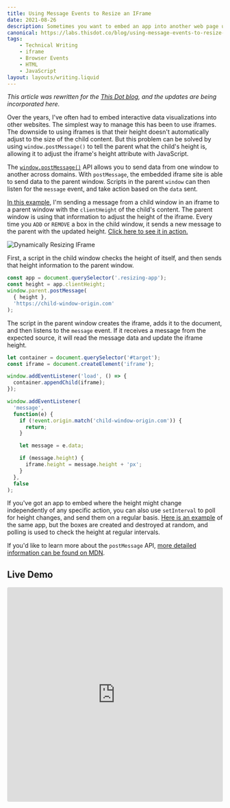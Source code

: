 ```yaml
---
title: Using Message Events to Resize an IFrame
date: 2021-08-26
description: Sometimes you want to embed an app into another web page using an iframe, but the height of the iframe must respond dynamically to the content. Here's how to do that with message events.
canonical: https://labs.thisdot.co/blog/using-message-events-to-resize-an-iframe
tags: 
    - Technical Writing
    - iframe
    - Browser Events
    - HTML
    - JavaScript
layout: layouts/writing.liquid
---
```


_This article was rewritten for the [This Dot blog](https://labs.thisdot.co/blog/using-message-events-to-resize-an-iframe), and the updates are being incorporated here._

Over the years, I've often had to embed interactive data visualizations into other websites. The simplest way to manage this has been to use iframes. The downside to using iframes is that their height doesn't automatically adjust to the size of the child content. But this problem can be solved by using `window.postMessage()` to tell the parent what the child's height is, allowing it to adjust the iframe's height attribute with JavaScript.

The [`window.postMessage()`](https://developer.mozilla.org/en-US/docs/Web/API/Window/postMessage) API allows you to send data from one window to another across domains. With `postMessage`, the embedded iframe site is able to send data to the parent window. Scripts in the parent `window` can then listen for the `message` event, and take action based on the `data` sent.

[In this example](https://codesandbox.io/s/iframe-postmessage-example-3iyqy?file=/index.html "CodeSandbox code sample"), I'm sending a message from a child window in an iframe to a parent window with the `clientHeight` of the child's content. The parent window is using that information to adjust the height of the iframe. Every time you `ADD` or `REMOVE` a box in the child window, it sends a new message to the parent with the updated height. [Click here to see it in action.](https://codesandbox.io/s/iframe-postmessage-example-3iyqy?file=/index.html "CodeSandbox code sample")

![Dynamically Resizing IFrame](//images.contentful.com/zojzzdop0fzx/5Zx6eVfyOy01Ix14bmkmQJ/718365acf39a9061b0c2049fcf1c3e37/Aug-13-2021_11-12-32.gif)

First, a script in the child window checks the height of itself, and then sends that height information to the parent window.

```js
const app = document.querySelector('.resizing-app');
const height = app.clientHeight;
window.parent.postMessage(
  { height },
  'https://child-window-origin.com'
);
```

The script in the parent window creates the iframe, adds it to the document, and then listens to the `message` event. If it receives a message from the expected source, it will read the message data and update the iframe height.

```js
let container = document.querySelector('#target');
const iframe = document.createElement('iframe');

window.addEventListener('load', () => {
  container.appendChild(iframe);
});

window.addEventListener(
  'message',
  function(e) {
    if (!event.origin.match('child-window-origin.com')) {
      return;
    }

    let message = e.data;

    if (message.height) {
      iframe.height = message.height + 'px';
    }
  },
  false
);
```

If you've got an app to embed where the height might change independently of any specific action, you can also use `setInterval` to poll for height changes, and send them on a regular basis. [Here is an example](https://codesandbox.io/s/iframe-postmessage-example-3iyqy?file=/index.html) of the same app, but the boxes are created and destroyed at random, and polling is used to check the height at regular intervals.

If you'd like to learn more about the `postMessage` API, [more detailed information can be found on MDN](https://developer.mozilla.org/en-US/docs/Web/API/Window/postMessage).

## Live Demo

<iframe src="https://codesandbox.io/embed/iframe-postmessage-example-3iyqy?fontsize=14&hidenavigation=1&theme=dark"
     style="width:100%; height:500px; border:0; border-radius: 4px; overflow:hidden;"
     title="iframe-postmessage-example"
     allow="accelerometer; ambient-light-sensor; camera; encrypted-media; geolocation; gyroscope; hid; microphone; midi; payment; usb; vr; xr-spatial-tracking"
     sandbox="allow-forms allow-modals allow-popups allow-presentation allow-same-origin allow-scripts"
   ></iframe>
